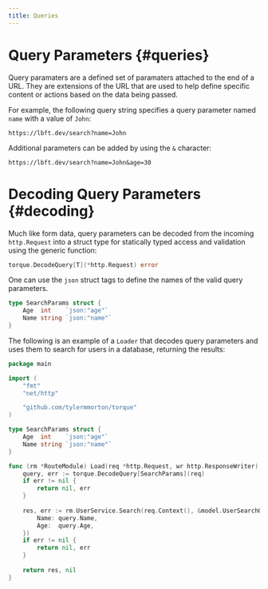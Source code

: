 ```yaml
---
title: Queries
---
```


# Query Parameters {#queries}

Query paramaters are a defined set of paramaters attached to the end of a URL. They are extensions of the URL that are used to help define specific content or actions based on the data being passed.

For example, the following query string specifies a query parameter named `name` with a value of `John`:

```
https://lbft.dev/search?name=John
```

Additional parameters can be added by using the `&` character:

```
https://lbft.dev/search?name=John&age=30
```

# Decoding Query Parameters {#decoding}

Much like form data, query parameters can be decoded from the incoming `http.Request` into a struct type for statically typed access and validation using the generic function:

```go
torque.DecodeQuery[T](*http.Request) error
```

One can use the `json` struct tags to define the names of the valid query parameters.

```go
type SearchParams struct {
    Age  int    `json:"age"`
    Name string `json:"name"`
}
```

The following is an example of a `Loader` that decodes query parameters and uses them to search for users in a database, returning the results:

```go
package main

import (
    "fmt"
    "net/http"

    "github.com/tylermmorton/torque"
)

type SearchParams struct {
    Age  int    `json:"age"`
    Name string `json:"name"`
}

func (rm *RouteModule) Load(req *http.Request, wr http.ResponseWriter) (any, error) {
    query, err := torque.DecodeQuery[SearchParams](req)
    if err != nil {
        return nil, err
    }
	
    res, err := rm.UserService.Search(req.Context(), &model.UserSearchQuery{
        Name: query.Name,
        Age:  query.Age,
    })
    if err != nil {
        return nil, err
    }
	
    return res, nil
}
```